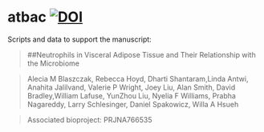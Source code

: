 # atbac [![DOI](https://zenodo.org/badge/271302970.svg)](https://zenodo.org/badge/latestdoi/271302970)

 
Scripts and data to support the manuscript:
>##Neutrophils in Visceral Adipose Tissue and Their Relationship with the Microbiome

>Alecia M Blaszczak, Rebecca Hoyd, Dharti Shantaram,Linda Antwi, Anahita Jalilvand, Valerie P Wright, Joey Liu, Alan Smith, David Bradley,William Lafuse, YunZhou Liu, Nyelia F Williams, Prabha Nagareddy, Larry Schlesinger, Daniel Spakowicz, Willa A Hsueh

>Associated bioproject: PRJNA766535
